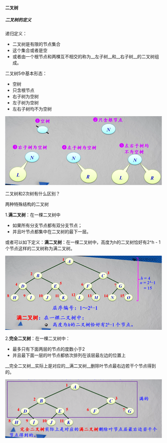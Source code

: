 #### 二叉树

##### 二叉树的定义

递归定义：

* 二叉树是有限的节点集合
* 这个集合或者是空
* 或者由一个根节点和两棵互不相交的称为__左子树__和__右子树__的二叉树组成。

二叉树5中基本形态：

* 空树
* 只含根节点
* 右子树为空树
* 左子树为空树
* 左右子树均不为空树

![二叉树5中基本形态](../img/201901172149.png)



二叉树和2次树有什么区别？



两种特殊结构的二叉树

1.__满二叉树__：在一棵二叉树中

* 如果所有分支节点都有双分支节点；
* 并且叶节点都集中在二叉树的最下一层。

或者可以如下定义：__满二叉树__：在一棵二叉树中，高度为h的二叉树恰好有2^h - 1个节点这样的二叉树称为满二叉树。

![满二叉树](../img/201901172157.png)

2.__完全二叉树__：在一棵二叉树中：

* 最多只有下面两层的节点的度数小于2
* 并且最下面一层的叶节点都依次排列在该层最左边的位置上

__完全二叉树__实际上是对应的__满二叉树__删除叶节点最右边若干个节点得到的。

![完全二叉树](../img/201901180949.png)





